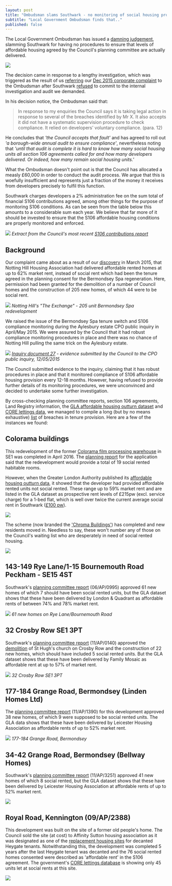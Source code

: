 ```yaml
---
layout: post
title: "Ombudsman slams Southwark - no monitoring of social housing provision"
subtitle: "Local Government Ombudsman finds that.."
published: false
---
```

The Local Government Ombudsman has issued a [damning judgement](/img/LGOFinalDecisionSOR.pdf), slamming Southwark for having no procedures to ensure that levels of affordable housing agreed by the Council's planning committee are actually delivered. 

![](/img/LGOFinalDecisionSOR.png)

The decision came in response to a lengthy investigation, which was triggered as the result of us [referring](http://35percent.org/img/Ombudsman18July2016.pdf) our [Dec 2015 corporate complaint](/img/ccomplaint15Dec2016.pdf) to the Ombudsman after Southwark [refused](/img/complaintresponseMWilliams.pdf) to commit to the internal investigation and audit we demanded.

In his decision notice, the Ombudsman said that:

>In response to my enquiries the Council says it is taking legal action in response to several of the breaches identified by Mr X. It also accepts it did not have a systematic supervision procedure to check compliance. It relied on developers’ voluntary compliance. (para. 12)

He concludes that _'the Council accepts that fault'_ and has agreed to roll out _'a borough-wide annual audit to ensure compliance'_, nevertheless noting that _'until that audit is complete it is hard to know how many social housing units all section 106 agreements called for and how many developers delivered. Or indeed, how many remain social housing units.'_

What the Ombudsman doesn't point out is that the Council has allocated a measly £60,000 in order to conduct the audit process. We argue that this is woefully insufficient and represents just a fraction of the money it receives from developers precisely to fulfil this function.

Southwark charges developers a 2% administration fee on the sum total of financial S106 contributions agreed, among other things for the purpose of monitoring S106 conditions. As can be seen from the table below this amounts to a considerable sum each year. We believe that far more of it should be invested to ensure that the S106 affordable housing conditions are properly monitored and enforced.

![](http://35percent.org/img/s106table.png)
*Extract from the Council's most recent [S106 contributions report](http://www.southwark.gov.uk/download/downloads/id/13876/s106_annual_report_2012-14)*

## Background
Our complaint came about as a result of our [discovery](http://35percent.org/2015-03-18-stand-up-for-more-social-housing/) in March 2015, that Notting Hill Housing Association had delivered affordable rented homes at up to 62% market rent, instead of social rent which had been the tenure agreed in the planning consent for the Bermondsey Spa regeneration. Here, permission had been granted for the demolition of a number of Council homes and the construction of 205 new homes, of which 44 were to be social rent. 

![](/img/bspaexchange.png)
*Notting Hill's "The Exchange" - 205 unit Bermondsey Spa redevelopment*

We raised the issue of the Bermondsey Spa tenure switch and S106 compliance monitoring during the Aylesbury estate CPO public inquiry in April/May 2015. We were assured by the Council that it had robust compliance monitoring procedures in place and there was no chance of Notting Hill pulling the same trick on the Aylesbury estate. 

![](/img/CPO_ExplanatoryNote12May2015.png)
*[Inquiry document 27](http://crappistmartin.github.io/images/CPO_ExplanatoryNote12May2015.pdf) - evidence submitted by the Council to the CPO public inquiry, 12/05/2015*

The Council submitted evidence to the inquiry, claiming that it has robust procedures in place and that it monitored compliance of S106 affordable housing provision every 12-18 months. However, having refused to provide further details of its monitoring procedures, we were unconvinced and decided to undertake some further investigation.

By cross-checking planning committee reports, section 106 agreements, Land Registry information, the [GLA affordable housing outturn dataset](http://data.london.gov.uk/dataset/gla-affordable-housing-programme-outturn/resource/0c87e5dc-f1e9-4edf-b246-bef6b40a9ba3) and [CORE lettings data](https://core.communities.gov.uk/), we managed to compile a long (but by no means exhaustive) [list](http://35percent.org/img/section106_tenure_breaches.pdf) of breaches in tenure provision. Here are a few of the instances we found:

## Colorama buildings
This redevelopment of the former [Colorama film processing warehouse](http://35percent.org/colorama/) in SE1 was completed in April 2016. The [planning report](http://planbuild.southwark.gov.uk/documents/?GetDocument=%7b%7b%7b!Zz6kQSuw9WcG1eGU1VRSAg%3d%3d!%7d%7d%7d) for the application said that the redevelopment would provide a total of 19 social rented habitable rooms.  

However, when the Greater London Authority published its [affordable housing outturn data](http://data.london.gov.uk/dataset/gla-affordable-housing-programme-outturn/resource/0c87e5dc-f1e9-4edf-b246-bef6b40a9ba3), it showed that the developer had provided affordable rented units not social rented. These range up to 59% market rent and are listed in the GLA dataset as prospective rent levels of £215pw (excl. service charge) for a 1-bed flat, which is well over twice the current average social rent in Southwark ([£100 pw](http://www.southwark.gov.uk/news/article/1738/southwark_council_keeping_social_rent_affordable_for_londoners)).

![](http://crappistmartin.github.io/images/coloramagladata.png)

The scheme (now branded the ['Chroma Buildings'](http://www.fabrica.co.uk/The-Chroma-Buildings)) has completed and new residents moved in. Needless to say, these won't number any of those on the Council's waiting list who are desperately in need of social rented housing. 

![](http://crappistmartin.github.io/images/colorama_chroma.jpg)

## 143-149 Rye Lane/1-15 Bournemouth Road Peckham - SE15 4ST 
Southwark's [planning committee report](http://planbuild.southwark.gov.uk/documents/?GetDocument=%7b%7b%7b!yP1lK1SBYnvpeezqHiCudA%3d%3d!%7d%7d%7d) (06/AP/0995) approved 61 new homes of which 7 should have been social rented units, but the GLA dataset shows that these have been delivered by London & Quadrant as affordable rents of between 74% and 78% market rent.

![](/img/landqryelane.png)
*61 new homes on Rye Lane/Bournemouth Road*

## 32 Crosby Row SE1 3PT
Southwark's [planning committee report](http://planbuild.southwark.gov.uk/documents/?GetDocument=%7b%7b%7b!gKqBYbE9RsCLZlddMhjvOA%3d%3d!%7d%7d%7d) (11/AP/0140) approved the [demolition](http://www.london-se1.co.uk/news/view/5235) of St Hugh's church on Crosby Row and the construction of 22 new homes, which should have included 5 social rented units. But the GLA dataset shows that these have been delivered by Family Mosaic as affordable rent at up to 57% of market rent.

![](/img/crosbyrow.png)
*32 Crosby Row SE1 3PT*

## 177-184 Grange Road, Bermondsey (Linden Homes Ltd)
The [planning committee report](http://moderngov.southwark.gov.uk/documents/s21421/Item%201%20report.pdf) (11/AP/1390) for this development approved 38 new homes, of which 9 were supposed to be social rented units. The GLA data shows that these have been delivered by Leicester Housing Association as affordable rents of up to 52% market rent.

![](/img/177-184GrangeRoad.png)
*177-184 Grange Road, Bermondsey*

## 34-42 Grange Road, Bermondsey (Bellway Homes)
Southwark's [planning committee report](http://planbuild.southwark.gov.uk/documents/?GetDocument=%7b%7b%7b!zsXhZcwMT4Yjxyeq6tsl1w%3d%3d!%7d%7d%7d) (11/AP/3251) approved 41 new homes of which 8 social rented, but the GLA dataset shows that these have been delivered by Leicester Housing Association at affordable rents of up to 52% market rent.

![](/img/twistgrangeroad.png)

## Royal Road, Kennington (09/AP/2388)
This development was built on the site of a former old people's home. The Council sold the site (at cost) to Affinity Sutton housing association as it was designated as one of the [replacement housing sites](http://embed.verite.co/timeline/?source=0Aprl6XcACewydEhRaWFOLVBfUjBSVW1HUGVZNEhGeFE&font=Bevan-PotanoSans&maptype=toner&lang=en&hash_bookmark=true&start_zoom_adjust=2&height=650#15) for decanted Heygate tenants. Notwithstanding this, the development was completed 5 years after the last Heygate tenant was decanted and the 76 social rented homes consented were described as 'affordable rent' in the S106 agreement. The government's [CORE lettings database](https://core.communities.gov.uk) is showing only 45 units let at social rents at this site.

![](/img/royalroad.jpg)








